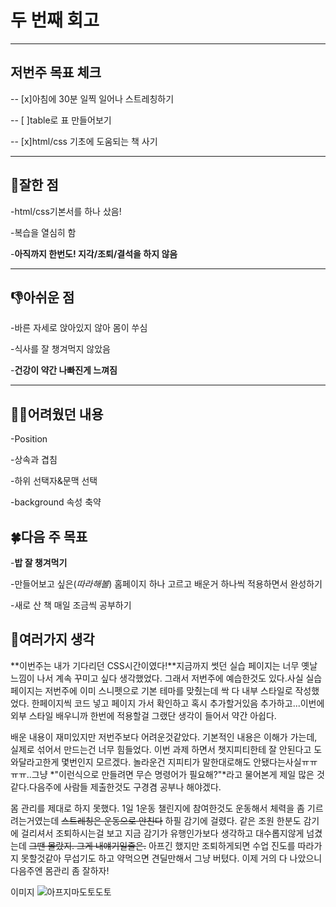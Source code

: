 # 두 번째 회고

---

## 저번주 목표 체크

-- [x]아침에 30분 일찍 일어나 스트레칭하기

-- [ ]table로 표 만들어보기

-- [x]html/css 기초에 도움되는 책 사기

---

## 👏잘한 점

-html/css기본서를 하나 샀음!

-복습을 열심히 함

-**아직까지 한번도! 지각/조퇴/결석을 하지 않음**

---

## 👎아쉬운 점

-바른 자세로 앉아있지 않아 몸이 쑤심

-식사를 잘 챙겨먹지 않았음

-**건강이 약간 나빠진게 느껴짐**

---

## 😵‍💫어려웠던 내용

-Position

-상속과 겹침

-하위 선택자&문맥 선택

-background 속성 축약

## 🍀다음 주 목표

-**밥 잘 챙겨먹기**

-만들어보고 싶은(_따라해볼_) 홈페이지 하나 고르고 배운거 하나씩 적용하면서 완성하기

-새로 산 책 매일 조금씩 공부하기

## 📖여러가지 생각

**이번주는 내가 기다리던 CSS시간이였다!**지금까지 썻던 실습 페이지는 너무 옛날 느낌이 나서 계속 꾸미고 싶다 생각했었다. 그래서 저번주에 예습한것도 있다.사실 실습 페이지는 저번주에 이미 스니펫으로 기본 테마를 맞췄는데 싹 다 내부 스타일로 작성했었다. 한페이지씩 코드 넣고 페이지 가서 확인하고 혹시 추가할거있음 추가하고...이번에 외부 스타일 배우니까 한번에 적용할걸 그랬단 생각이 들어서 약간 아쉽다.

배운 내용이 재미있지만 저번주보다 어려운것같았다. 기본적인 내용은 이해가 가는데, 실제로 섞어서 만드는건 너무 힘들었다. 이번 과제 하면서 챗지피티한테 잘 안된다고 도와달라고한게 몇번인지 모르겠다. 놀라운건 지피티가 말한대로해도 안됐다는사실ㅠㅠㅠㅠ..그냥 *"이런식으로 만들려면 무슨 명령어가 필요해?"*라고 물어본게 제일 많은 것 같다.다음주에 사람들 제출한것도 구경겸 공부나 해야겠다.

몸 관리를 제대로 하지 못했다. 1일 1운동 챌린지에 참여한것도 운동해서 체력을 좀 기르려는거였는데 ~~스트레칭은 운동으로 안친다~~ 하필 감기에 걸렸다. 같은 조원 한분도 감기에 걸리셔서 조퇴하시는걸 보고 지금 감기가 유행인가보다 생각하고 대수롭지않게 넘겼는데 ~~그땐 몰랐지. 그게 내얘기일줄은.~~ 아프긴 했지만 조퇴하게되면 수업 진도를 따라가지 못할것같아 무섭기도 하고 약먹으면 견딜만해서 그냥 버텼다. 이제 거의 다 나았으니 다음주엔 몸관리 좀 잘하자!

이미지
![아프지마도토도토](<https://mblogthumb-phinf.pstatic.net/MjAyMjExMTZfMjg4/MDAxNjY4NjAxNTQ0MTgw.geFr_HwAEtFOsWhbPzrbEK6-GOIZV8rDCqP9d0QiX4wg.2rq25Cx002AUgy4QAF30vW3xpZhAlkpI-mEHbO-l_7og.JPEG.gngnt2002/%EF%BB%BF%EC%9A%B0%EB%8A%94_%EA%B3%A0%EC%96%91%EC%9D%B4_%EC%A7%A4_%EB%AA%A8%EC%9D%8C_(12).jpg?type=w800>)
